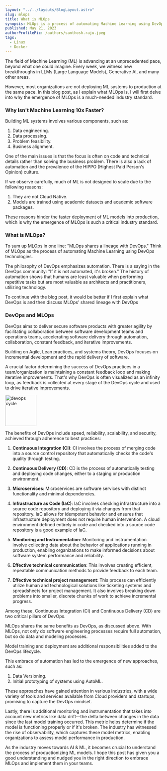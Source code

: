 ```yaml
---
layout: "../../layouts/BlogLayout.astro"
slug: mlops
title: What is MLOps
synopsis: MLOps is a process of automating Machine Learning using DevOps methodologies.
published: May 21, 2023
authorProfilePic: /authors/santhosh.raju.jpeg
tags:
  - Linux
  - Docker
---
```


The field of Machine Learning (ML) is advancing at an unprecedented pace, beyond what one could imagine. Every week, we witness new breakthroughs in LLMs (Large Language Models), Generative AI, and many other areas.

However, most organizations are not deploying ML systems to production at the same pace. In this blog post, as I explain what MLOps is, I will first delve into why the emergence of MLOps is a much-needed industry standard.

### Why Isn't Machine Learning 10x Faster?

Building ML systems involves various components, such as:

1. Data engineering.
2. Data processing.
3. Problem feasibility.
4. Business alignment.

One of the main issues is that the focus is often on code and technical details rather than solving the business problem. There is also a lack of automation and the prevalence of the HIPPO (Highest Paid Person's Opinion) culture.

If we observe carefully, much of ML is not designed to scale due to the following reasons:

1. They are not Cloud Native.
2. Models are trained using academic datasets and academic software packages.

These reasons hinder the faster deployment of ML models into production, which is why the emergence of MLOps is such a critical industry standard.

### What is MLOps?

To sum up MLOps in one line: "MLOps shares a lineage with DevOps." Think of MLOps as the process of automating Machine Learning using DevOps technologies.

The philosophy of DevOps emphasizes automation. There is a saying in the DevOps community: "If it is not automated, it's broken." The history of automation shows that humans are least valuable when performing repetitive tasks but are most valuable as architects and practitioners, utilizing technology.

To continue with the blog post, it would be better if I first explain what DevOps is and then discuss MLOps' shared lineage with DevOps

### DevOps and MLOps

DevOps aims to deliver secure software products with greater agility by facilitating collaboration between software development teams and operations teams, accelerating software delivery through automation, collaboration, constant feedback, and iterative improvements.

Building on Agile, Lean practices, and systems theory, DevOps focuses on incremental development and the rapid delivery of software.

A crucial factor determining the success of DevOps practices in a team/organization is maintaining a constant feedback loop and making iterative improvements. That's why DevOps is often visualized as an infinity loop, as feedback is collected at every stage of the DevOps cycle and used to drive iterative improvements.

<img src="/mlops/devops.jpg" alt="devops cycle" width="100px" height="100px" />

The benefits of DevOps include speed, reliability, scalability, and security, achieved through adherence to best practices:

1. **Continuous Integration (CI)**: CI involves the process of merging code into a source control repository that automatically checks the code's quality through testing.

2. **Continuous Delivery (CD)**: CD is the process of automatically testing and deploying code changes, either to a staging or production environment.

3. **Microservices**: Microservices are software services with distinct functionality and minimal dependencies.

4. **Infrastructure as Code (IaC)**: IaC involves checking infrastructure into a source code repository and deploying it via changes from that repository. IaC allows for idempotent behavior and ensures that infrastructure deployment does not require human intervention. A cloud environment defined entirely in code and checked into a source code repository is a good example of IaC.

5. **Monitoring and Instrumentation**: Monitoring and instrumentation involve collecting data about the behavior of applications running in production, enabling organizations to make informed decisions about software system performance and reliability.

6. **Effective technical communication**: This involves creating efficient, repeatable communication methods to provide feedback to each team.

7. **Effective technical project management**: This process can efficiently utilize human and technological solutions like ticketing systems and spreadsheets for project management. It also involves breaking down problems into smaller, discrete chunks of work to achieve incremental progress.

Among these, Continuous Integration (CI) and Continuous Delivery (CD) are two critical pillars of DevOps.

MLOps shares the same benefits as DevOps, as discussed above. With MLOps, not only do software engineering processes require full automation, but so do data and modeling processes.

Model training and deployment are additional responsibilities added to the DevOps lifecycle.

This embrace of automation has led to the emergence of new approaches, such as:

1. Data Versioning.
2. Initial prototyping of systems using AutoML.

These approaches have gained attention in various industries, with a wide variety of tools and services available from Cloud providers and startups, promising to capture the DevOps mindset.

Lastly, there is additional monitoring and instrumentation that takes into account new metrics like data drift—the delta between changes in the data since the last model training occurred. This metric helps determine if the model is functioning properly or if it's broken. The industry has witnessed the rise of observability, which captures these model metrics, enabling organizations to assess model performance in production.

As the industry moves towards AI & ML, it becomes crucial to understand the process of productionizing ML models. I hope this post has given you a good understanding and nudged you in the right direction to embrace MLOps and implement them in your teams.

